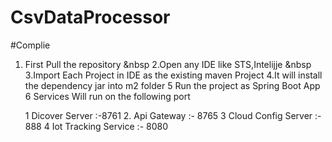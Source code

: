 # CsvDataProcessor

#Complie
1. First Pull the repository &nbsp
2.Open any IDE like STS,Intelijje &nbsp
3.Import Each Project in IDE as the existing maven Project
4.It will install the dependency jar into m2 folder
5 Run the project as  Spring Boot App
6 Services Will run on the following port

    1 Dicover Server :-8761
    2. Api Gateway :- 8765
    3 Cloud Config Server :- 888
    4 Iot Tracking Service :- 8080 

